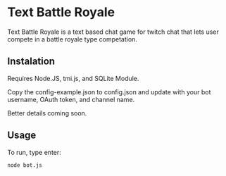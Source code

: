 # Text Battle Royale

Text Battle Royale is a text based chat game for twitch chat that lets user compete in a battle royale type competation.

## Instalation

Requires Node.JS, tmi.js, and SQLite Module.

Copy the config-example.json to config.json and update with your bot username, OAuth token, and channel name.

Better details coming soon.

## Usage

To run, type enter:

```node bot.js```